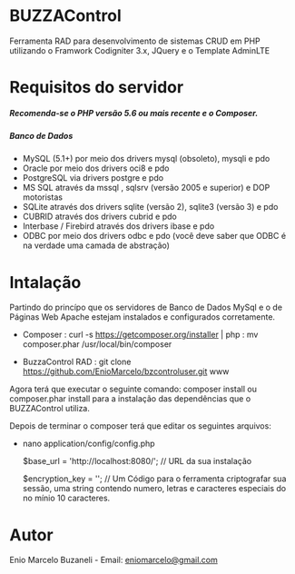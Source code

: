 # BUZZAControl
Ferramenta RAD para desenvolvimento de sistemas CRUD em PHP utilizando o Framwork Codigniter 3.x, JQuery e o Template AdminLTE

# Requisitos do servidor
##### Recomenda-se o PHP versão 5.6 ou mais recente e o Composer.

##### Banco de Dados
- MySQL (5.1+) por meio dos drivers mysql (obsoleto), mysqli e pdo
- Oracle por meio dos drivers oci8 e pdo
- PostgreSQL via drivers postgre e pdo
- MS SQL através da mssql , sqlsrv (versão 2005 e superior) e DOP motoristas
- SQLite através dos drivers sqlite (versão 2), sqlite3 (versão 3) e pdo
- CUBRID através dos drivers cubrid e pdo
- Interbase / Firebird através dos drivers ibase e pdo
- ODBC por meio dos drivers odbc e pdo (você deve saber que ODBC é na verdade uma camada de abstração)

# Intalação

Partindo do princípo que os servidores de Banco de Dados MySql e o de Páginas Web Apache estejam instalados e configurados corretamente.

- Composer : curl -s https://getcomposer.org/installer | php
           :  mv composer.phar /usr/local/bin/composer
           
- BuzzaControl RAD : git clone https://github.com/EnioMarcelo/bzcontroluser.git www

Agora terá que executar o seguinte comando: composer install ou composer.phar install para a instalação das dependências que o BUZZAControl utiliza.

Depois de terminar o composer terá que editar os seguintes arquivos:

- nano application/config/config.php 

  $base_url = 'http://localhost:8080/'; // URL da sua instalação
  
  $encryption_key = ''; // Um Código para o ferramenta criptografar sua sessão, uma string contendo numero, letras e caracteres especiais do no mínio 10 caracteres.



# Autor
Enio Marcelo Buzaneli - Email: eniomarcelo@gmail.com
